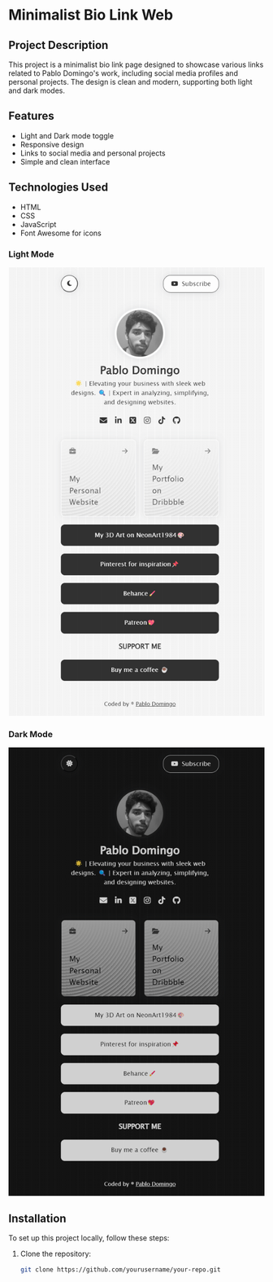
# Minimalist Bio Link Web

## Project Description
This project is a minimalist bio link page designed to showcase various links related to Pablo Domingo's work, including social media profiles and personal projects. The design is clean and modern, supporting both light and dark modes.

## Features
- Light and Dark mode toggle
- Responsive design
- Links to social media and personal projects
- Simple and clean interface

## Technologies Used
- HTML
- CSS
- JavaScript
- Font Awesome for icons

### Light Mode
![Light Mode](light.png)

### Dark Mode
![Dark Mode](dark.png)


## Installation
To set up this project locally, follow these steps:
1. Clone the repository:
   ```bash
   git clone https://github.com/yourusername/your-repo.git
